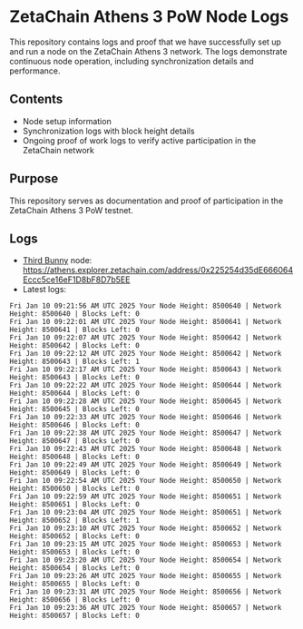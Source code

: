 # ZetaChain Athens 3 PoW Node Logs
This repository contains logs and proof that we have successfully set up and run a node on the ZetaChain Athens 3 network. The logs demonstrate continuous node operation, including synchronization details and performance.

## Contents
- Node setup information
- Synchronization logs with block height details
- Ongoing proof of work logs to verify active participation in the ZetaChain network

## Purpose
This repository serves as documentation and proof of participation in the ZetaChain Athens 3 PoW testnet.

## Logs

- [Third Bunny](https://thirdbunny.xyz/) node: https://athens.explorer.zetachain.com/address/0x225254d35dE666064Eccc5ce16eF1D8bF8D7b5EE
- Latest logs:
```
Fri Jan 10 09:21:56 AM UTC 2025 Your Node Height: 8500640 | Network Height: 8500640 | Blocks Left: 0
Fri Jan 10 09:22:01 AM UTC 2025 Your Node Height: 8500641 | Network Height: 8500641 | Blocks Left: 0
Fri Jan 10 09:22:07 AM UTC 2025 Your Node Height: 8500642 | Network Height: 8500642 | Blocks Left: 0
Fri Jan 10 09:22:12 AM UTC 2025 Your Node Height: 8500642 | Network Height: 8500643 | Blocks Left: 1
Fri Jan 10 09:22:17 AM UTC 2025 Your Node Height: 8500643 | Network Height: 8500643 | Blocks Left: 0
Fri Jan 10 09:22:22 AM UTC 2025 Your Node Height: 8500644 | Network Height: 8500644 | Blocks Left: 0
Fri Jan 10 09:22:28 AM UTC 2025 Your Node Height: 8500645 | Network Height: 8500645 | Blocks Left: 0
Fri Jan 10 09:22:33 AM UTC 2025 Your Node Height: 8500646 | Network Height: 8500646 | Blocks Left: 0
Fri Jan 10 09:22:38 AM UTC 2025 Your Node Height: 8500647 | Network Height: 8500647 | Blocks Left: 0
Fri Jan 10 09:22:43 AM UTC 2025 Your Node Height: 8500648 | Network Height: 8500648 | Blocks Left: 0
Fri Jan 10 09:22:49 AM UTC 2025 Your Node Height: 8500649 | Network Height: 8500649 | Blocks Left: 0
Fri Jan 10 09:22:54 AM UTC 2025 Your Node Height: 8500650 | Network Height: 8500650 | Blocks Left: 0
Fri Jan 10 09:22:59 AM UTC 2025 Your Node Height: 8500651 | Network Height: 8500651 | Blocks Left: 0
Fri Jan 10 09:23:04 AM UTC 2025 Your Node Height: 8500651 | Network Height: 8500652 | Blocks Left: 1
Fri Jan 10 09:23:10 AM UTC 2025 Your Node Height: 8500652 | Network Height: 8500652 | Blocks Left: 0
Fri Jan 10 09:23:15 AM UTC 2025 Your Node Height: 8500653 | Network Height: 8500653 | Blocks Left: 0
Fri Jan 10 09:23:20 AM UTC 2025 Your Node Height: 8500654 | Network Height: 8500654 | Blocks Left: 0
Fri Jan 10 09:23:26 AM UTC 2025 Your Node Height: 8500655 | Network Height: 8500655 | Blocks Left: 0
Fri Jan 10 09:23:31 AM UTC 2025 Your Node Height: 8500656 | Network Height: 8500656 | Blocks Left: 0
Fri Jan 10 09:23:36 AM UTC 2025 Your Node Height: 8500657 | Network Height: 8500657 | Blocks Left: 0
```
